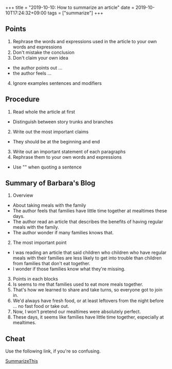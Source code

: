 +++
title =  "2019-10-10: How to summarize an article"
date = 2019-10-10T17:24:32+09:00
tags = ["summarize"]
+++

## Points
1. Rephrase the words and expressions used in the article
   to your own words and expressions
2. Don't mistake the conclusion
3. Don't claim your own idea
  - the author points out ...
  - the author feels ...
4. Ignore examples sentences and modifiers

## Procedure
1. Read whole the article at first
  - Distinguish between story trunks and branches
2. Write out the most important claims
  - They should be at the beginning and end
3. Write out an important statement of each paragraphs
4. Rephrase them to your own words and expressions
  - Use "" when quoting a sentence

## Summary of Barbara's Blog

1. Overview
  - About taking meals with the family
  - The author feels that families have little time together at mealtimes these days.
  - The author read an article that describes the benefits of having regular meals with the family.
  - The author wonder if many families knows that.
2. The most important point
  - I was reading an article that said
    children who children who have regular meals with their families are less likely to
    get into trouble than children from families that don't eat together.
  - I wonder if those families know what they're missing.
3. Points in each blocks
  1. Is seems to me that families used to eat more meals together.
  2. That's how we learned to share and take turns, so everyone got to join in.
  3. We'd always have fresh food, or at least leftovers from the night before ...
     no fast food or take out.
  4. Now, I won't pretend our mealtimes were absolutely perfect.
  5. These days, it seems like families have little time together, especially at mealtimes.

## Cheat

Use the following link, if you're so confusing.

[SummarizeThis](https://www.summarizethis.com)
